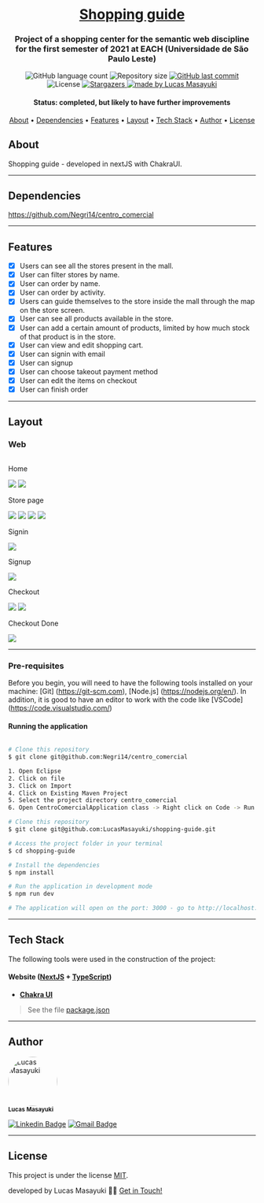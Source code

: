 <h1 align="center">
  <a href="#"> Shopping guide </a>
</h1>

<h3 align="center">
  Project of a shopping center for the semantic web discipline for the first semester of 2021 at EACH (Universidade de São Paulo Leste)
</h3>

<p align="center">
  <img alt="GitHub language count" src="https://img.shields.io/github/languages/count/LucasMasayuki/shopping-guide?color=%2304D361">

  <img alt="Repository size" src="https://img.shields.io/github/repo-size/LucasMasayuki/shopping-guide">
  
  <a href="https://github.com/LucasMasayuki/countdown-timer/commits/master">
    <img alt="GitHub last commit" src="https://img.shields.io/github/last-commit/LucasMasayuki/shopping-guide">
  </a>
    
   <img alt="License" src="https://img.shields.io/github/license/LucasMasayuki/shopping-guide">
   <a href="https://github.com/LucasMasayuki/shopping-guide/stargazers">
    <img alt="Stargazers" src="https://img.shields.io/github/stars/LucasMasayuki/shopping-guide?style=social">
  </a>

  <a href="https://github.com/LucasMasayuki?tab=repositories">
    <img alt="made by Lucas Masayuki" src="https://img.shields.io/badge/made%20by-Lucas Masayuki-%237519C1">
  </a>
</p>


<h4 align="center"> 
	 Status: completed, but likely to have further improvements 
</h4>

<p align="center">
 <a href="#about">About</a> •
 <a href="#dependencies">Dependencies</a> •
 <a href="#features">Features</a> •
 <a href="#layout">Layout</a> • 
 <a href="#tech-stack">Tech Stack</a> • 
 <a href="#author">Author</a> • 
 <a href="#user-content-license">License</a>

</p>

## About

 Shopping guide - developed in nextJS with ChakraUI.

---

## Dependencies

 https://github.com/Negri14/centro_comercial

---

## Features
 
- [x] Users can see all the stores present in the mall.
- [x] User can filter stores by name.
- [x] User can order by name.
- [x] User can order by activity.
- [x] Users can guide themselves to the store inside the mall through the map on the store screen.
- [x] User can see all products available in the store.
- [x] User can add a certain amount of products, limited by how much stock of that product is in the store.
- [x] User can view and edit shopping cart.
- [x] User can signin with email
- [x] User can signup
- [x] User can choose takeout payment method
- [x] User can edit the items on checkout
- [x] User can finish order

---

## Layout

### Web

<p align="center" style="display: flex; align-items: flex-start; justify-content: center;">
  <p>Home</p>

  <img src="https://user-images.githubusercontent.com/30118832/127414123-38deb060-28e2-471c-a032-38b9249f389c.png">
  <img src="https://user-images.githubusercontent.com/30118832/127414145-7ed0c5f4-bbb8-4081-b8e4-28ea46fe8738.png">
 
  <p>Store page</p>
  <img src="https://user-images.githubusercontent.com/30118832/127414242-cb8bea69-c214-4037-b1f1-de52ae6a4387.png">
  <img src="https://user-images.githubusercontent.com/30118832/127414250-cabae39a-4b1a-44fd-856c-aa6b72b137bc.png">
  <img src="https://user-images.githubusercontent.com/30118832/127414255-b509470d-ec3d-4ad3-9129-1088e2fd31db.png">
  <img src="https://user-images.githubusercontent.com/30118832/127414258-a020773f-3025-474b-b907-9697ce4ad9c1.png">

  <p>Signin</p>
  <img src="https://user-images.githubusercontent.com/30118832/127414315-1b757ef1-06f9-48dd-b627-22b57f8340b2.png">
 
  <p>Signup</p>
  <img src="https://user-images.githubusercontent.com/30118832/127414343-28d669e7-b74d-4268-a82a-dd7890cde22d.png">
 
  <p>Checkout</p>
  <img src="https://user-images.githubusercontent.com/30118832/127414380-90b34044-c62e-44dc-aac7-f15286cbeb80.png">
  <img src="https://user-images.githubusercontent.com/30118832/127414383-e99b311c-9349-4f88-8e44-bffac2f2ebb8.png">

  <p>Checkout Done</p>
  <img src="https://user-images.githubusercontent.com/30118832/127414425-6cd30aec-7ad6-421a-8f45-d8f5b3bc1a57.png">
</p>

---


### Pre-requisites

Before you begin, you will need to have the following tools installed on your machine:
[Git] (https://git-scm.com), [Node.js] (https://nodejs.org/en/).
In addition, it is good to have an editor to work with the code like [VSCode] (https://code.visualstudio.com/)

#### Running the application

```bash

# Clone this repository
$ git clone git@github.com:Negri14/centro_comercial

1. Open Eclipse
2. Click on file
3. Click on Import
4. Click on Existing Maven Project
5. Select the project directory centro_comercial
6. Open CentroComercialApplication class -> Right click on Code -> Run as -> Java Application

# Clone this repository
$ git clone git@github.com:LucasMasayuki/shopping-guide.git

# Access the project folder in your terminal
$ cd shopping-guide

# Install the dependencies
$ npm install

# Run the application in development mode
$ npm run dev

# The application will open on the port: 3000 - go to http://localhost:3000

```

---

## Tech Stack

The following tools were used in the construction of the project:

#### **Website**  ([NextJS](https://nextjs.org/)  +  [TypeScript](https://www.typescriptlang.org/))

-   **[Chakra UI](https://chakra-ui.com/)**

> See the file  [package.json](https://github.com/LucasMasayuki/shopping-guide/blob/main/package.json)

---

## Author

 <img style="border-radius: 50%; height:100px;" src="https://user-images.githubusercontent.com/30118832/122002927-c1774e80-cd88-11eb-8a1f-c5361fb01435.jpg" width="100px;" alt="Lucas Masayuki"/>
 <br />
 <sub><b>Lucas Masayuki</b></sub>
 <br />

[![Linkedin Badge](https://img.shields.io/badge/-Lucas-blue?style=flat-square&logo=Linkedin&logoColor=white&link=https://www.linkedin.com/in/LucasTamaribuchi/)](https://www.linkedin.com/in/LucasTamaribuchi/) 
[![Gmail Badge](https://img.shields.io/badge/-lutamaribuchi@gmail.com-c14438?style=flat-square&logo=Gmail&logoColor=white&link=mailto:lutamaribuchi@gmail.com)](mailto:lutamaribucchi@gmail.com)

---

## License

This project is under the license [MIT](./LICENSE).

developed by Lucas Masayuki 👋🏽 [Get in Touch!](Https://www.linkedin.com/in/LucasTamaribuchi/)

